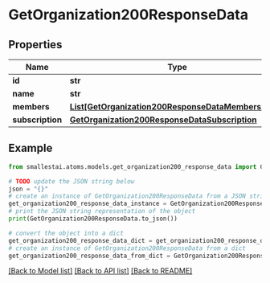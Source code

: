 # GetOrganization200ResponseData


## Properties

Name | Type | Description | Notes
------------ | ------------- | ------------- | -------------
**id** | **str** |  | [optional] 
**name** | **str** |  | [optional] 
**members** | [**List[GetOrganization200ResponseDataMembersInner]**](GetOrganization200ResponseDataMembersInner.md) |  | [optional] 
**subscription** | [**GetOrganization200ResponseDataSubscription**](GetOrganization200ResponseDataSubscription.md) |  | [optional] 

## Example

```python
from smallestai.atoms.models.get_organization200_response_data import GetOrganization200ResponseData

# TODO update the JSON string below
json = "{}"
# create an instance of GetOrganization200ResponseData from a JSON string
get_organization200_response_data_instance = GetOrganization200ResponseData.from_json(json)
# print the JSON string representation of the object
print(GetOrganization200ResponseData.to_json())

# convert the object into a dict
get_organization200_response_data_dict = get_organization200_response_data_instance.to_dict()
# create an instance of GetOrganization200ResponseData from a dict
get_organization200_response_data_from_dict = GetOrganization200ResponseData.from_dict(get_organization200_response_data_dict)
```
[[Back to Model list]](../README.md#documentation-for-models) [[Back to API list]](../README.md#documentation-for-api-endpoints) [[Back to README]](../README.md)


